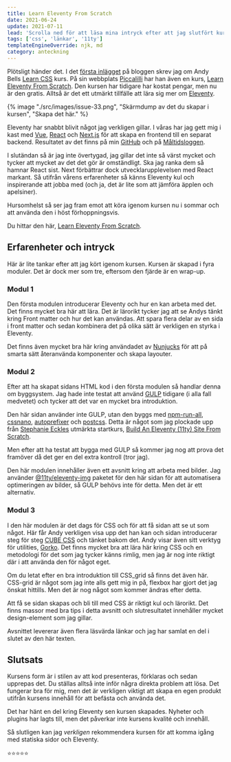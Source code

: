 ```yaml
---
title: Learn Eleventy From Scratch
date: 2021-06-24
update: 2021-07-11
lead: 'Scrolla ned för att läsa mina intryck efter att jag slutfört kursen .'
tags: ['css', 'länkar', '11ty']
templateEngineOverride: njk, md
category: anteckning
---
```


Plötsligt händer det. I det [första inlägget](../learn-css/) på bloggen skrev jag om Andy Bells [Learn CSS](https://web.dev/learn/css/) kurs. På sin webbplats [Piccalilli](https://piccalil.li/) har han även en kurs, [Learn Eleventy From Scratch](https://piccalil.li/course/learn-eleventy-from-scratch/). Den kursen har tidigare har kostat pengar, men nu är den gratis.
Alltså är det ett utmärkt tillfälle att lära sig mer om [Eleventy](https://www.11ty.dev/).

{% image "./src/images/issue-33.png", "Skärmdump av det du skapar i kursen", "Skapa det här." %}

Eleventy har snabbt blivit något jag verkligen gillar. I våras har jag gett mig i kast med [Vue](https://vuejs.org/), [React](https://reactjs.org/) och [Next.js](https://nextjs.org/) för att skapa en frontend till en separat backend. Resultatet av det finns på min [GitHub](https://github.com/) och på [Måltidsloggen](https://mat.jensa.dev/).

I slutändan så är jag inte övertygad, jag gillar det inte så värst mycket och tycker att mycket av det det gör är omständligt. Ska jag ranka dem så hamnar React sist. Next förbättrar dock utvecklarupplevelsen med React markant.
Så utifrån vårens erfarenheter så känns Eleventy kul och inspirerande att jobba med (och ja, det är lite som att jämföra äpplen och apelsiner).

Hursomhelst så ser jag fram emot att köra igenom kursen nu i sommar och att använda den i höst förhoppningsvis.

Du hittar den här, [Learn Eleventy From Scratch](https://piccalil.li/course/learn-eleventy-from-scratch/).

## Erfarenheter och intryck

Här är lite tankar efter att jag kört igenom kursen.
Kursen är skapad i fyra moduler. Det är dock mer som tre, eftersom den fjärde är en wrap-up.

### Modul 1

Den första modulen introducerar Eleventy och hur en kan arbeta med det. Det finns mycket bra här att lära. Det är lärorikt tycker jag att se Andys tänkt kring Front matter och hur det kan användas. Att spara flera delar av en sida i front matter och sedan kombinera det på olika sätt är verkligen en styrka i Eleventy.

Det finns även mycket bra här kring användadet av [Nunjucks](https://mozilla.github.io/nunjucks/) för att på smarta sätt återanvända komponenter och skapa layouter.

### Modul 2

Efter att ha skapat sidans HTML kod i den första modulen så handlar denna om byggsystem. Jag hade inte testat att använd [GULP](https://gulpjs.com/) tidigare (i alla fall medvetet) och tycker att det var en mycket bra introduktion.

Den här sidan använder inte GULP, utan den byggs med [npm-run-all](https://www.npmjs.com/package/npm-run-all), [cssnano](https://www.npmjs.com/package/cssnano), [autoprefixer](https://www.npmjs.com/package/autoprefixer) och [postcss](https://www.npmjs.com/package/postcss). Detta är något som jag plockade upp från [Stephanie Eckles](https://twitter.com/5t3ph) utmärkta startkurs, [Build An Eleventy (11ty) Site From Scratch](https://egghead.io/courses/build-an-eleventy-11ty-site-from-scratch-bfd3).

Men efter att ha testat att bygga med GULP så kommer jag nog att prova det framöver då det ger en del extra kontroll (tror jag).

Den här modulen innehåller även ett avsnitt kring att arbeta med bilder. Jag använder [@11ty/eleventy-img](https://www.npmjs.com/package/@11ty/eleventy-img) paketet för den här sidan för att automatisera optimeringen av bilder, så GULP behövs inte för detta. Men det är ett alternativ.

### Modul 3

I den här modulen är det dags för CSS och för att få sidan att se ut som något. Här får Andy verkligen visa upp det han kan och sidan introducerar steg för steg [CUBE CSS](https://cube.fyi/) och tänket bakom det. Andy visar även sitt verktyg för utilities, [Gorko](https://www.npmjs.com/package/gorko).
Det finns mycket bra att lära här kring CSS och en metodologi för det som jag tycker känns rimlig, men jag är nog inte riktigt där i att använda den för något eget.

Om du letat efter en bra introduktion till CSS_grid så finns det även här. CSS-grid är något som jag inte alls gett mig in på, flexbox har gjort det jag önskat hittills. Men det är nog något som kommer ändras efter detta.

Att få se sidan skapas och bli till med CSS är riktigt kul och lärorikt. Det finns massor med bra tips i detta avsnitt och slutresultatet innehåller mycket design-element som jag gillar.

Avsnittet levererar även flera läsvärda länkar och jag har samlat en del i slutet av den här texten.

## Slutsats

Kursens form är i stilen av att kod presenteras, förklaras och sedan upprepas det. Du ställas alltså inte inför några direkta problem att lösa. Det fungerar bra för mig, men det är verkligen viktigt att skapa en egen produkt utifrån kursens innehåll för att befästa och använda det.

Det har hänt en del kring Eleventy sen kursen skapades. Nyheter och plugins har lagts till, men det påverkar inte kursens kvalité och innehåll.

Så slutligen kan jag _verkligen_ rekommendera kursen för att komma igång med statiska sidor och Eleventy.

⭐⭐⭐⭐⭐
